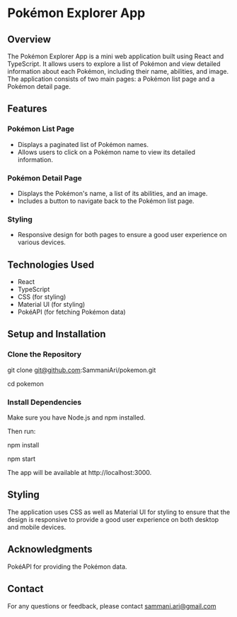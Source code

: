 <!-- @format -->

# Pokémon Explorer App

## Overview

The Pokémon Explorer App is a mini web application built using React and TypeScript. It allows users to explore a list of Pokémon and view detailed information about each Pokémon, including their name, abilities, and image. The application consists of two main pages: a Pokémon list page and a Pokémon detail page.

## Features

### Pokémon List Page

- Displays a paginated list of Pokémon names.
- Allows users to click on a Pokémon name to view its detailed information.

### Pokémon Detail Page

- Displays the Pokémon's name, a list of its abilities, and an image.
- Includes a button to navigate back to the Pokémon list page.

### Styling

- Responsive design for both pages to ensure a good user experience on various devices.

## Technologies Used

- React
- TypeScript
- CSS (for styling)
- Material UI (for styling)
- PokéAPI (for fetching Pokémon data)

## Setup and Installation

### Clone the Repository

git clone git@github.com:SammaniAri/pokemon.git

cd pokemon

### Install Dependencies

Make sure you have Node.js and npm installed.

Then run:

npm install

npm start

The app will be available at http://localhost:3000.

## Styling

The application uses CSS as well as Material UI for styling to ensure that the design is responsive to provide a good user experience on both desktop and mobile devices.

## Acknowledgments

PokéAPI for providing the Pokémon data.

## Contact

For any questions or feedback, please contact sammani.ari@gmail.com

